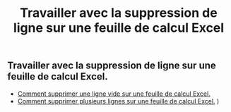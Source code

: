 ﻿---
title: Travailler avec la suppression de ligne sur une feuille de calcul Excel
second_title: Documen
linktitle: Supprimer
type: docs
url: /fr/rows/delete/
keywords: Working with deleting row on an Excel worksheet. How to add rows on an Excel worksheet
description: Aspose.Cells Cloud REST API prend en charge la suppression de lignes dans une feuille de calcul Excel. Le SDK prend en charge différents langages de développement, notamment Android, C#, Go, Java, NodeJS, Perl, PHP, Python, Ruby et Swift.
weight: 20
kwords: Excel, Office Cloud, REST API, Feuille de calcul, PDF, CSV, Json, Markdown, Utilisation de la suppression de ligne dans une feuille de calcul Excel
---
## Travailler avec la suppression de ligne sur une feuille de calcul Excel.

- [Comment supprimer une ligne vide sur une feuille de calcul Excel.](/cells/fr/rows/delete/row/) 
- [Comment supprimer plusieurs lignes sur une feuille de calcul Excel.](/cells/fr/rows/delete/rows/) ) 
